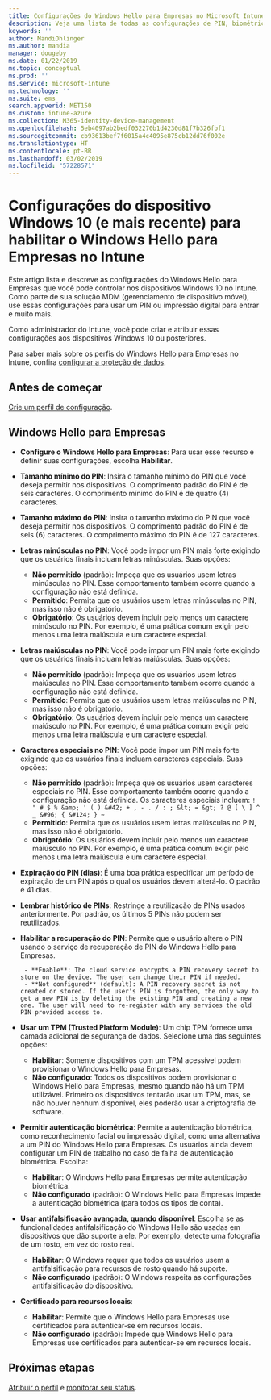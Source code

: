 ```yaml
---
title: Configurações do Windows Hello para Empresas no Microsoft Intune – Azure | Microsoft Docs
description: Veja uma lista de todas as configurações de PIN, biométrica e antifalsificação em um perfil de proteção de identidade para usar e configurar o Windows Hello para Empresas em dispositivos Windows 10 no Microsoft Intune.
keywords: ''
author: MandiOhlinger
ms.author: mandia
manager: dougeby
ms.date: 01/22/2019
ms.topic: conceptual
ms.prod: ''
ms.service: microsoft-intune
ms.technology: ''
ms.suite: ems
search.appverid: MET150
ms.custom: intune-azure
ms.collection: M365-identity-device-management
ms.openlocfilehash: 5eb4097ab2bedf032270b1d4230d81f7b326fbf1
ms.sourcegitcommit: cb93613bef7f6015a4c4095e875cb12dd76f002e
ms.translationtype: HT
ms.contentlocale: pt-BR
ms.lasthandoff: 03/02/2019
ms.locfileid: "57228571"
---
```

# <a name="windows-10-and-newer-device-settings-to-enable-windows-hello-for-business-in-intune"></a>Configurações do dispositivo Windows 10 (e mais recente) para habilitar o Windows Hello para Empresas no Intune

Este artigo lista e descreve as configurações do Windows Hello para Empresas que você pode controlar nos dispositivos Windows 10 no Intune. Como parte de sua solução MDM (gerenciamento de dispositivo móvel), use essas configurações para usar um PIN ou impressão digital para entrar e muito mais.

Como administrador do Intune, você pode criar e atribuir essas configurações aos dispositivos Windows 10 ou posteriores.

Para saber mais sobre os perfis do Windows Hello para Empresas no Intune, confira [configurar a proteção de dados](identity-protection-configure.md).

## <a name="before-you-begin"></a>Antes de começar

[Crie um perfil de configuração](identity-protection-configure.md#create-the-device-profile).

## <a name="windows-hello-for-business"></a>Windows Hello para Empresas

- **Configure o Windows Hello para Empresas**: Para usar esse recurso e definir suas configurações, escolha **Habilitar**.
- **Tamanho mínimo do PIN**: Insira o tamanho mínimo do PIN que você deseja permitir nos dispositivos. O comprimento padrão do PIN é de seis caracteres. O comprimento mínimo do PIN é de quatro (4) caracteres.
- **Tamanho máximo do PIN**: Insira o tamanho máximo do PIN que você deseja permitir nos dispositivos. O comprimento padrão do PIN é de seis (6) caracteres. O comprimento máximo do PIN é de 127 caracteres.  
- **Letras minúsculas no PIN**: Você pode impor um PIN mais forte exigindo que os usuários finais incluam letras minúsculas. Suas opções:

  - **Não permitido** (padrão): Impeça que os usuários usem letras minúsculas no PIN. Esse comportamento também ocorre quando a configuração não está definida.
  - **Permitido**: Permita que os usuários usem letras minúsculas no PIN, mas isso não é obrigatório.
  - **Obrigatório**: Os usuários devem incluir pelo menos um caractere minúsculo no PIN. Por exemplo, é uma prática comum exigir pelo menos uma letra maiúscula e um caractere especial.

- **Letras maiúsculas no PIN**: Você pode impor um PIN mais forte exigindo que os usuários finais incluam letras maiúsculas. Suas opções:

  - **Não permitido** (padrão): Impeça que os usuários usem letras maiúsculas no PIN. Esse comportamento também ocorre quando a configuração não está definida.
  - **Permitido**: Permita que os usuários usem letras maiúsculas no PIN, mas isso não é obrigatório.
  - **Obrigatório**: Os usuários devem incluir pelo menos um caractere maiúsculo no PIN. Por exemplo, é uma prática comum exigir pelo menos uma letra maiúscula e um caractere especial.

- **Caracteres especiais no PIN**: Você pode impor um PIN mais forte exigindo que os usuários finais incluam caracteres especiais. Suas opções:

  - **Não permitido** (padrão): Impeça que os usuários usem caracteres especiais no PIN. Esse comportamento também ocorre quando a configuração não está definida.
    Os caracteres especiais incluem: `! " # $ % &amp; ' ( ) &#42; + , - . / : ; &lt; = &gt; ? @ [ \ ] ^ _ &#96; { &#124; } ~`
  - **Permitido**: Permita que os usuários usem letras maiúsculas no PIN, mas isso não é obrigatório.
  - **Obrigatório**: Os usuários devem incluir pelo menos um caractere maiúsculo no PIN. Por exemplo, é uma prática comum exigir pelo menos uma letra maiúscula e um caractere especial.

- **Expiração do PIN (dias)**: É uma boa prática especificar um período de expiração de um PIN após o qual os usuários devem alterá-lo. O padrão é 41 dias.

- **Lembrar histórico de PINs**: Restringe a reutilização de PINs usados anteriormente. Por padrão, os últimos 5 PINs não podem ser reutilizados.  
- **Habilitar a recuperação do PIN**: Permite que o usuário altere o PIN usando o serviço de recuperação de PIN do Windows Hello para Empresas.

       - **Enable**: The cloud service encrypts a PIN recovery secret to store on the device. The user can change their PIN if needed.  
       - **Not configured** (default): A PIN recovery secret is not created or stored. If the user's PIN is forgotten, the only way to get a new PIN is by deleting the existing PIN and creating a new one. The user will need to re-register with any services the old PIN provided access to.  

- **Usar um TPM (Trusted Platform Module)**: Um chip TPM fornece uma camada adicional de segurança de dados. Selecione uma das seguintes opções:  
  - **Habilitar**: Somente dispositivos com um TPM acessível podem provisionar o Windows Hello para Empresas.
  - **Não configurado**: Todos os dispositivos podem provisionar o Windows Hello para Empresas, mesmo quando não há um TPM utilizável. Primeiro os dispositivos tentarão usar um TPM, mas, se não houver nenhum disponível, eles poderão usar a criptografia de software.  

- **Permitir autenticação biométrica**: Permite a autenticação biométrica, como reconhecimento facial ou impressão digital, como uma alternativa a um PIN do Windows Hello para Empresas. Os usuários ainda devem configurar um PIN de trabalho no caso de falha de autenticação biométrica. Escolha:

  - **Habilitar**: O Windows Hello para Empresas permite autenticação biométrica.
  - **Não configurado** (padrão): O Windows Hello para Empresas impede a autenticação biométrica (para todos os tipos de conta).

- **Usar antifalsificação avançada, quando disponível**: Escolha se as funcionalidades antifalsificação do Windows Hello são usadas em dispositivos que dão suporte a ele. Por exemplo, detecte uma fotografia de um rosto, em vez do rosto real.

  - **Habilitar**: O Windows requer que todos os usuários usem a antifalsificação para recursos de rosto quando há suporte.  
  - **Não configurado** (padrão): O Windows respeita as configurações antifalsificação do dispositivo.

- **Certificado para recursos locais**: 

  - **Habilitar**: Permite que o Windows Hello para Empresas use certificados para autenticar-se em recursos locais.
  - **Não configurado** (padrão): Impede que Windows Hello para Empresas use certificados para autenticar-se em recursos locais.  

## <a name="next-steps"></a>Próximas etapas

[Atribuir o perfil](device-profile-assign.md) e [monitorar seu status](device-profile-monitor.md).
